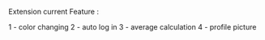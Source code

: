 Extension current Feature :

1 - color changing
2 - auto log in
3 - average calculation
4 - profile picture
